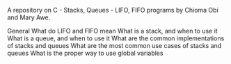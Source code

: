 A repository on C - Stacks, Queues - LIFO, FIFO programs by Chioma Obi and Mary Awe.

General
  What do LIFO and FIFO mean
  What is a stack, and when to use it
  What is a queue, and when to use it
  What are the common implementations of stacks and queues
  What are the most common use cases of stacks and queues
  What is the proper way to use global variables
